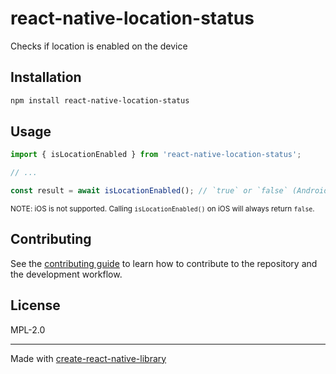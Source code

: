 # react-native-location-status

Checks if location is enabled on the device

## Installation

```sh
npm install react-native-location-status
```

## Usage


```js
import { isLocationEnabled } from 'react-native-location-status';

// ...

const result = await isLocationEnabled(); // `true` or `false` (Android only)
```

<sub>NOTE: iOS is not supported. Calling `isLocationEnabled()` on iOS will
always return `false`.</sub>


## Contributing

See the [contributing guide](CONTRIBUTING.md) to learn how to contribute to the repository and the development workflow.

## License

MPL-2.0

---

Made with [create-react-native-library](https://github.com/callstack/react-native-builder-bob)
